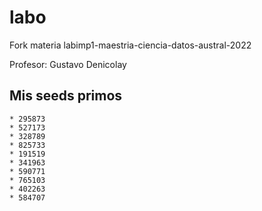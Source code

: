 # labo

Fork materia labimp1-maestria-ciencia-datos-austral-2022

Profesor: Gustavo Denicolay


## Mis seeds primos

	* 295873
	* 527173
	* 328789
	* 825733
	* 191519
	* 341963
	* 590771
	* 765103
	* 402263
	* 584707
